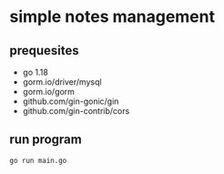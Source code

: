 # simple notes management

## prequesites
- go 1.18
- gorm.io/driver/mysql
- gorm.io/gorm
- github.com/gin-gonic/gin
- github.com/gin-contrib/cors

## run program

```bash
go run main.go
```
